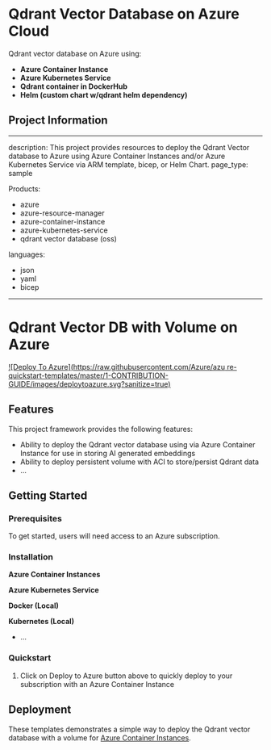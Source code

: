 # Qdrant Vector Database on Azure Cloud
Qdrant vector database on Azure using:

- **Azure Container Instance**
- **Azure Kubernetes Service**
- **Qdrant container in DockerHub**
- **Helm (custom chart w/qdrant helm dependency)**

## Project Information
---
description: This project provides resources to deploy the Qdrant Vector database to Azure using Azure Container Instances and/or Azure Kubernetes Service via ARM template, bicep, or Helm Chart.
page_type: sample

Products:
- azure
- azure-resource-manager
- azure-container-instance
- azure-kubernetes-service
- qdrant vector database (oss)

languages:
- json
- yaml
- bicep
---

# Qdrant Vector DB with Volume on Azure 

[![Deploy To Azure](https://raw.githubusercontent.com/Azure/azu re-quickstart-templates/master/1-CONTRIBUTION-GUIDE/images/deploytoazure.svg?sanitize=true)](https://portal.azure.com/#create/Microsoft.Template/uri/https://raw.githubusercontent.com/Azure-Samples/qdrant-azure/dev-aci/az-acideploy-armtemplates/azContainerInstances/aci-qdrant-arm-voldeploy.json)

## Features
This project framework provides the following features:

* Ability to deploy the Qdrant vector database using via Azure Container Instance for use in storing AI generated embeddings 
* Ability to deploy persistent volume with ACI to store/persist Qdrant data
* ...

## Getting Started

### Prerequisites

To get started, users will need access to an Azure subscription.

### Installation

**Azure Container Instances**

**Azure Kubernetes Service**

**Docker (Local)**

**Kubernetes (Local)**
- ...

### Quickstart


1. Click on Deploy to Azure button above to quickly deploy to your subscription with an Azure Container Instance


## Deployment

These templates demonstrates a simple way to deploy the Qdrant vector database with a volume for [Azure Container Instances](https://docs.microsoft.com/azure/container-instances/).
